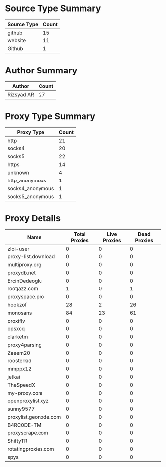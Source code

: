 # Source Type Summary

| Source Type | Count |
|-------------|-------|
| github | 15 |
| website | 11 |
| Github | 1 |


# Author Summary

| Author | Count |
|--------|-------|
| Rizsyad AR | 27 |


# Proxy Type Summary

| Proxy Type | Count |
|------------|-------|
| http | 21 |
| socks4 | 20 |
| socks5 | 22 |
| https | 14 |
| unknown | 4 |
| http_anonymous | 1 |
| socks4_anonymous | 1 |
| socks5_anonymous | 1 |


# Proxy Details

| Name | Total Proxies | Live Proxies | Dead Proxies |
|------|---------------|--------------|---------------|
| zloi-user | 0 | 0 | 0 |
| proxy-list.download | 0 | 0 | 0 |
| multiproxy.org | 0 | 0 | 0 |
| proxydb.net | 0 | 0 | 0 |
| ErcinDedeoglu | 0 | 0 | 0 |
| rootjazz.com | 1 | 0 | 1 |
| proxyspace.pro | 0 | 0 | 0 |
| hookzof | 28 | 2 | 26 |
| monosans | 84 | 23 | 61 |
| proxifly | 0 | 0 | 0 |
| opsxcq | 0 | 0 | 0 |
| clarketm | 0 | 0 | 0 |
| proxy4parsing | 0 | 0 | 0 |
| Zaeem20 | 0 | 0 | 0 |
| roosterkid | 0 | 0 | 0 |
| mmppx12 | 0 | 0 | 0 |
| jetkai | 0 | 0 | 0 |
| TheSpeedX | 0 | 0 | 0 |
| my-proxy.com | 0 | 0 | 0 |
| openproxylist.xyz | 0 | 0 | 0 |
| sunny9577 | 0 | 0 | 0 |
| proxylist.geonode.com | 0 | 0 | 0 |
| B4RC0DE-TM | 0 | 0 | 0 |
| proxyscrape.com | 0 | 0 | 0 |
| ShiftyTR | 0 | 0 | 0 |
| rotatingproxies.com | 0 | 0 | 0 |
| spys | 0 | 0 | 0 |
